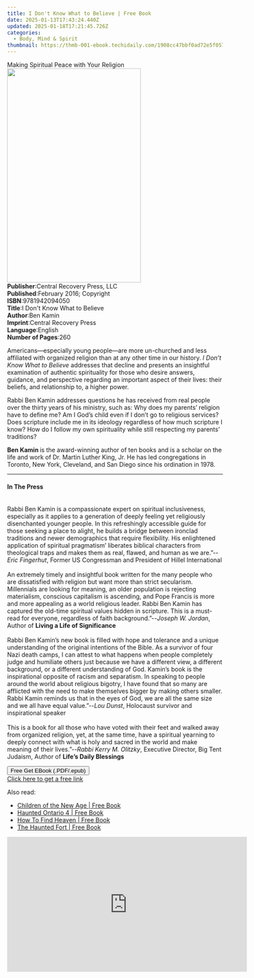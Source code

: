 ```yaml
---
title: I Don't Know What to Believe | Free Book
date: 2025-01-13T17:43:24.440Z
updated: 2025-01-18T17:21:45.726Z
categories:
  - Body, Mind & Spirit
thumbnail: https://thmb-001-ebook.techidaily.com/1908cc47bbf0ad72e5f0571a7bc152bb6c16e86aeec1f648f85b672402b361fa.jpg
---
```

<main id="book-container">
  <div class="flex flex-col">
    <div class="book-brief flex-1 py-6 px-4 sm:p-6 md:py-10 md:px-8">
      <!-- brief-->
      <div class="book-brief-main">
        Making Spiritual Peace with Your Religion
      </div>
    </div>
    <div
      class="book-meta-info flex-1 grid gap-4 col-start-1 col-end-3 row-start-1 sm:mb-6 sm:grid-cols-4 lg:gap-6 lg:col-start-2 lg:row-end-6 lg:row-span-6 lg:mb-0"
    >
      <div
        class="book-meta-info-left place-content-center mt-4 p-4 text-sm leading-6 col-start-2 col-span-2 dark:text-slate-400"
      >
        <img
          class="w-full h-500 object-cover rounded-lg sm:h-255 sm:col-span-2 lg:col-span-full"
          src="https://img-001-ebook.techidaily.com/e0c157782fb168d78b9b2648c90b28a67ba990d74c15c9b447462e9a5364a82a.jpg"
          alt=""
          width="312"
          height="500"
        />
      </div>
      <div
        class="book-meta-info-right mt-2 col-start-1 row-start-2 col-span-3 self-center"
      >
        <!-- meta data  -->
        <div class="flex flex-col px-4 md:px-8">
          <div class="flex-1">
            <strong>Publisher</strong>:<span class="px-2"
              >Central Recovery Press, LLC</span
            >
          </div>
          <div class="flex-1">
            <strong>Published</strong>:<span class="px-2"
              >February 2016; Copyright</span
            >
          </div>
          <div class="flex-1">
            <strong>ISBN</strong>:<span class="px-2">9781942094050</span>
          </div>
          <div class="flex-1">
            <strong>Title</strong>:<span class="px-2"
              >I Don&#39;t Know What to Believe</span
            >
          </div>
          <div class="flex-1">
            <strong>Author</strong>:<span class="px-2">Ben Kamin</span>
          </div>
          <div class="flex-1">
            <strong>Imprint</strong>:<span class="px-2"
              >Central Recovery Press</span
            >
          </div>
          <div class="flex-1">
            <strong>Language</strong>:<span class="px-2">English</span>
          </div>
          <div class="flex-1">
            <strong>Number of Pages</strong>:<span class="px-2">260</span>
          </div>
        </div>
      </div>
    </div>
    <div class="book-description flex-1 py-6 px-4 sm:p-6 md:py-10 md:px-8">
      <div class="book-description-main">
        <div accordion-content="" id="description">
          <p>
            Americans—especially young people—are more un-churched and less
            affiliated with organized religion than at any other time in our
            history. <i>I Don’t Know What to Believe </i>addresses that decline
            and presents an insightful examination of authentic spirituality for
            those who desire answers, guidance, and perspective regarding an
            important aspect of their lives: their beliefs, and relationship to,
            a higher power.
          </p>
          <p>
            Rabbi Ben Kamin addresses questions he has received from real people
            over the thirty years of his ministry, such as: Why does my parents’
            religion have to define me? Am I God’s child even if I don’t go to
            religious services? Does scripture include me in its ideology
            regardless of how much scripture I know? How do I follow my own
            spirituality while still respecting my parents’ traditions?
          </p>
          <p>
            <b>Ben Kamin </b>is the award-winning author of ten books and is a
            scholar on the life and work of Dr. Martin Luther King, Jr. He has
            led congregations in Toronto, New York, Cleveland, and San Diego
            since his ordination in 1978.
          </p>
        </div>
      </div>
    </div>
    <div class="book-excerpts flex-1 py-6 px-4 sm:p-6 md:py-10 md:px-8">
      <!-- excerpts-->
      <div class="book-excerpts-main">
        <hr />
        <h4 class="placeholder placeholder-heading">
          <span>In The Press</span>
        </h4>
        <p>
          <br />Rabbi Ben Kamin is a compassionate expert on spiritual
          inclusiveness, especially as it applies to a generation of deeply
          feeling yet religiously disenchanted younger people. In this
          refreshingly accessible guide for those seeking a place to alight, he
          builds a bridge between ironclad traditions and newer demographics
          that require flexibility. His enlightened application of spiritual
          pragmatism’ liberates biblical characters from theological traps and
          makes them as real, flawed, and human as we are.”--<i
            >Eric Fingerhut</i
          >, Former US Congressman and President of Hillel International<br /><br />An
          extremely timely and insightful book written for the many people who
          are dissatisfied with religion but want more than strict secularism.
          Millennials are looking for meaning, an older population is rejecting
          materialism, conscious capitalism is ascending, and Pope Francis is
          more and more appealing as a world religious leader. Rabbi Ben Kamin
          has captured the old-time spiritual values hidden in scripture. This
          is a must-read for everyone, regardless of faith background.”--<i
            >Joseph W. Jordan</i
          >, Author of <b>Living a Life of Significance</b><br /><br />Rabbi Ben
          Kamin’s new book is filled with hope and tolerance and a unique
          understanding of the original intentions of the Bible. As a survivor
          of four Nazi death camps, I can attest to what happens when people
          completely judge and humiliate others just because we have a different
          view, a different background, or a different understanding of God.
          Kamin’s book is the inspirational opposite of racism and separatism.
          In speaking to people around the world about religious bigotry, I have
          found that so many are afflicted with the need to make themselves
          bigger by making others smaller. Rabbi Kamin reminds us that in the
          eyes of God, we are all the same size and we all have equal
          value.”--<i>Lou Dunst</i>, Holocaust survivor and inspirational
          speaker<br /><br />This is a book for all those who have voted with
          their feet and walked away from organized religion, yet, at the same
          time, have a spiritual yearning to deeply connect with what is holy
          and sacred in the world and make meaning of their lives.”--<i
            >Rabbi Kerry M. Olitzky</i
          >, Executive Director, Big Tent Judaism, Author of
          <b>Life’s Daily Blessings</b><br />
        </p>
      </div>
    </div>
    <div
      class="book-about-author flex-1 py-6 px-4 sm:p-6 md:py-10 md:px-8"
    ></div>
    <div class="book-free-get flex-1 py-6 px-4 sm:p-6 md:py-10 md:px-8">
      <button
        id="btn-free-get"
        class="bg-blue-500 hover:bg-blue-700 text-white font-bold py-2 px-4 rounded"
      >
        Free Get EBook (.PDF/.epub)
      </button>
      <div id="countdown-display" class="px-2 text-lg mt-2"></div>
      <a
        id="free-link"
        class="hidden bg-blue-500 hover:bg-blue-700 text-white font-bold py-2 px-4 rounded"
        href="https://www.ebooks.com/en-us/book/96417398/i-don-t-know-what-to-believe/ben-kamin/"
        target="_blank"
        >Click here to get a free link</a
      >
    </div>
    <script>
      let countdownTime = 0;
      let countdownInterval = null;
      document
        .getElementById('btn-free-get')
        .addEventListener('click', startCountdown);
      function startCountdown() {
        countdownTime = new Date().getTime() + 60000 * 3;
        countdownInterval = setInterval(updateCountdown, 1000);
        document.getElementById('btn-free-get').disabled = true;
        document
          .getElementById('btn-free-get')
          .classList.add('bg-gray-500', 'cursor-not-allowed');
      }
      function updateCountdown() {
        let currentTime = new Date().getTime();
        let timeLeft = countdownTime - currentTime;
        let secondsLeft = Math.floor(timeLeft / 1000);
        document.getElementById('countdown-display').innerHTML =
          `Remaining time: ${secondsLeft} seconds.`;
        if (secondsLeft <= 0) {
          clearInterval(countdownInterval);
          document.getElementById('btn-free-get').classList.add('hidden');
          document.getElementById('free-link').classList.remove('hidden');
          document.getElementById('countdown-display').innerHTML = '';
        }
      }
    </script>
  </div>
</main>

<ins class="adsbygoogle"
      style="display:block"
      data-ad-client="ca-pub-7571918770474297"
      data-ad-slot="8358498916"
      data-ad-format="auto"
      data-full-width-responsive="true"></ins>
    

<span class="atpl-alsoreadstyle">Also read:</span>
<div><ul>
<li><a href="https://novels-ebooks.techidaily.com/180501-9781134545971-children-of-the-new-age/"><u>Children of the New Age | Free Book</u></a></li>
<li><a href="https://novels-ebooks.techidaily.com/1810258-9781459731202-haunted-ontario-4/"><u>Haunted Ontario 4 | Free Book</u></a></li>
<li><a href="https://novels-ebooks.techidaily.com/1810797-9781471142857-how-to-find-heaven/"><u>How To Find Heaven | Free Book</u></a></li>
<li><a href="https://novels-ebooks.techidaily.com/1809837-9781461744931-the-haunted-fort/"><u>The Haunted Fort | Free Book</u></a></li>
</ul></div>

<!-- affiliate ads begin -->
<iframe width="560" height="315" src="https://www.youtube.com/embed/2ipTu54inBo?si=gRegjvtVq5gm_PHo" title="YouTube video player" frameborder="0" allow="accelerometer; autoplay; clipboard-write; encrypted-media; gyroscope; picture-in-picture; web-share" referrerpolicy="strict-origin-when-cross-origin" allowfullscreen></iframe>
<!-- affiliate ads end -->

